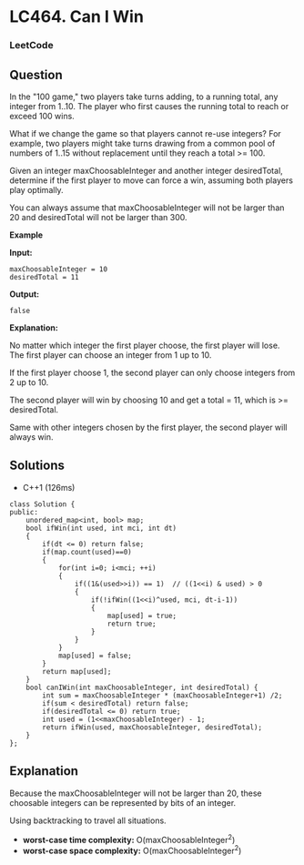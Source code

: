 # LC464. Can I Win

### LeetCode

## Question

In the "100 game," two players take turns adding, to a running total, any integer from 1..10. The player who first causes the running total to reach or exceed 100 wins.

What if we change the game so that players cannot re-use integers?
For example, two players might take turns drawing from a common pool of numbers of 1..15 without replacement until they reach a total >= 100.

Given an integer maxChoosableInteger and another integer desiredTotal, determine if the first player to move can force a win, assuming both players play optimally.

You can always assume that maxChoosableInteger will not be larger than 20 and desiredTotal will not be larger than 300.

**Example**

**Input:**
```
maxChoosableInteger = 10
desiredTotal = 11
```

**Output:**
```
false
```

**Explanation:**

No matter which integer the first player choose, the first player will lose.
The first player can choose an integer from 1 up to 10.

If the first player choose 1, the second player can only choose integers from 2 up to 10.

The second player will win by choosing 10 and get a total = 11, which is >= desiredTotal.

Same with other integers chosen by the first player, the second player will always win.

## Solutions

* C++1 (126ms)
```
class Solution {
public:
    unordered_map<int, bool> map;
    bool ifWin(int used, int mci, int dt)
    {
        if(dt <= 0) return false;
        if(map.count(used)==0)
        {
            for(int i=0; i<mci; ++i)
            {
                if((1&(used>>i)) == 1)  // ((1<<i) & used) > 0
                {
                    if(!ifWin((1<<i)^used, mci, dt-i-1))
                    {
                        map[used] = true;
                        return true;
                    }
                }
            }
            map[used] = false;
        }
        return map[used];
    }
    bool canIWin(int maxChoosableInteger, int desiredTotal) {
        int sum = maxChoosableInteger * (maxChoosableInteger+1) /2;
        if(sum < desiredTotal) return false;
        if(desiredTotal <= 0) return true;
        int used = (1<<maxChoosableInteger) - 1;
        return ifWin(used, maxChoosableInteger, desiredTotal);
    }
};
```

## Explanation

Because the maxChoosableInteger will not be larger than 20, these choosable integers can be represented by bits of an integer. 

Using backtracking to travel all situations.

* **worst-case time complexity:** O(maxChoosableInteger<sup>2</sup>)
* **worst-case space complexity:** O(maxChoosableInteger<sup>2</sup>)
